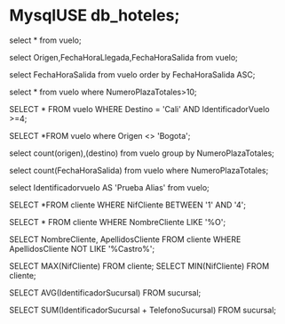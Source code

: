# MysqlUSE db_hoteles;
select * from vuelo; 

select Origen,FechaHoraLlegada,FechaHoraSalida
from vuelo;

select FechaHoraSalida
from vuelo
order by FechaHoraSalida ASC;

select * from vuelo
where NumeroPlazaTotales>10;

SELECT * FROM vuelo WHERE Destino = 'Cali' AND IdentificadorVuelo >=4;

SELECT *FROM vuelo where Origen <> 'Bogota';

select count(origen),(destino)
from vuelo group by NumeroPlazaTotales;

select count(FechaHoraSalida)
from vuelo
where NumeroPlazaTotales;

select Identificadorvuelo AS 'Prueba Alias' from vuelo;

SELECT *FROM cliente
WHERE NifCliente BETWEEN '1' AND '4';

SELECT * FROM cliente WHERE NombreCliente LIKE '%O';

SELECT NombreCliente, ApellidosCliente
FROM cliente
WHERE ApellidosCliente NOT LIKE '%Castro%';

SELECT MAX(NifCliente) FROM cliente;
SELECT MIN(NifCliente) FROM cliente;

SELECT AVG(IdentificadorSucursal) FROM sucursal;

SELECT SUM(IdentificadorSucursal + TelefonoSucursal) FROM sucursal;



